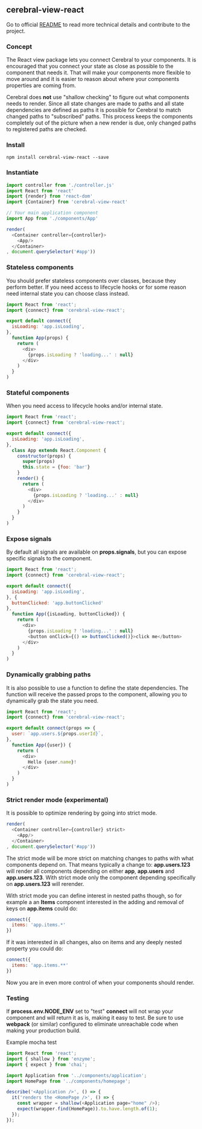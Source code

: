 ## cerebral-view-react

Go to official [README](https://github.com/cerebral/cerebral-view-react/blob/master/README.md) to read more technical details and contribute to the project.

### Concept
The React view package lets you connect Cerebral to your components. It is encouraged that you connect your state as close as possible to the component that needs it. That will make your components more flexible to move around and it is easier to reason about where your components properties are coming from.

Cerebral does **not** use "shallow checking" to figure out what components needs to render. Since all state changes are made to paths and all state dependencies are defined as paths it is possible for Cerebral to match changed paths to "subscribed" paths. This process keeps the components completely out of the picture when a new render is due, only changed paths to registered paths are checked.

### Install
`npm install cerebral-view-react --save`

### Instantiate
```javascript
import controller from './controller.js'
import React from 'react'
import {render} from 'react-dom'
import {Container} from 'cerebral-view-react'

// Your main application component
import App from './components/App'

render(
  <Container controller={controller}>
    <App/>
  </Container>
, document.querySelector('#app'))
```

### Stateless components
You should prefer stateless components over classes, because they perform better. If you need access to lifecycle hooks or for some reason need internal state you can choose  class instead.

```javascript
import React from 'react';
import {connect} from 'cerebral-view-react';

export default connect({
  isLoading: 'app.isLoading',
},
  function App(props) {
    return (
      <div>
        {props.isLoading ? 'loading...' : null}
      </div>
    )
  }
)
```

### Stateful components
When you need access to lifecycle hooks and/or internal state.

```javascript
import React from 'react';
import {connect} from 'cerebral-view-react';

export default connect({
  isLoading: 'app.isLoading',
},
  class App extends React.Component {
    constructor(props) {
      super(props)
      this.state = {foo: 'bar'}
    }
    render() {
      return (
        <div>
          {props.isLoading ? 'loading...' : null}
        </div>
      )
    }
  }
)
```

### Expose signals
By default all signals are available on **props.signals**, but you can expose specific signals to the component.

```javascript
import React from 'react';
import {connect} from 'cerebral-view-react';

export default connect({
  isLoading: 'app.isLoading',
}, {
  buttonClicked: 'app.buttonClicked'
},
  function App({isLoading, buttonClicked}) {
    return (
      <div>
        {props.isLoading ? 'loading...' : null}
        <button onClick={() => buttonClicked()}>click me</button>
      </div>
    )
  }
)
```

### Dynamically grabbing paths
It is also possible to use a function to define the state dependencies. The function will receive the passed props to the component, allowing you to dynamically grab the state you need.

```javascript
import React from 'react';
import {connect} from 'cerebral-view-react';

export default connect(props => {
  user: `app.users.${props.userId}`,
},
  function App({user}) {
    return (
      <div>
        Hello {user.name}!
      </div>
    )
  }
)
```

### Strict render mode (experimental)
It is possible to optimize rendering by going into strict mode.

```javascript
render(
  <Container controller={controller} strict>
    <App/>
  </Container>
, document.querySelector('#app'))
```

The strict mode will be more strict on matching changes to paths with what components depend on. That means typically a change to: **app.users.123** will render all components depending on either **app**, **app.users** and **app.users.123**. With strict mode only the component depending specifically on **app.users.123** will rerender.

With strict mode you can define interest in nested paths though, so for example a an **Items** component interested in the adding and removal of keys on **app.items** could do:

```javascript
connect({
  items: 'app.items.*'
})
```

If it was interested in all changes, also on items and any deeply nested property you could do:

```javascript
connect({
  items: 'app.items.**'
})
```

Now you are in even more control of when your components should render.

### Testing

If **process.env.NODE_ENV** set to "test" **connect** will not wrap your component and will return it as is, making it easy to test.
Be sure to use **webpack** (or similar) configured to eliminate unreachable code when making your production build.

Example mocha test

```js
import React from 'react';
import { shallow } from 'enzyme';
import { expect } from 'chai';

import Application from '../components/application';
import HomePage from '../components/homepage';

describe('<Application />', () => {
  it('renders the <HomePage />', () => {
    const wrapper = shallow(<Application page="home" />);
    expect(wrapper.find(HomePage)).to.have.length.of(1);
  });
});
```
